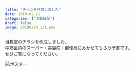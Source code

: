 ```yaml
---
title: "チラシを作成しました"
date: 2019-02-11
categories: ["活動日記"]
draft: false
image: 20190214_1/1.png
---
```


当教室のチラシを作成しました。  
中筋区内のスーパー・美容院・郵便局におかせてもらう予定です。  
せひご覧になってください。  

![ポスター](/img/post/20190214_1/2.png)  
